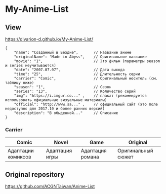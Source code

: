 # My-Anime-List

## View
https://divarion-d.github.io/My-Anime-List/

```jsonc
{
    "name": "Созданный в Бездне",       // Название аниме
    "originalName": "Made in Abyss",    // Оригинальное название
    "movie": "1",                       // Это фильм (параметры season и series неучитываются)
    "date": "2007.07.07",               // Дата выхода
    "time": "25",                       // Длительность серии
    "carrier": "Comic",                 // Оригинальный носитель (см. таблицу ниже)
    "season": "1",                      // Сезон
    "series": "13",                     // Количество серий
    "img": "https://i.imgur.co..." ,    // плакат (рекомендуется использовать официальные визуальные материалы)
    "official": "http://www.sa..." ,    // официальный сайт (это поле недоступно для 2017.10 и более ранних версий)
    "description": "В обыденной..."     // Описание
}
```

### Carrier 
| Comic | Novel | Game | Original |
| ----- | ----- | ---- | -------- |
|  Адаптации комиксов  |  Адаптация игры | Адаптация романа  | Оригинальный сюжет |

## Original repository
https://github.com/ACGNTaiwan/Anime-List
